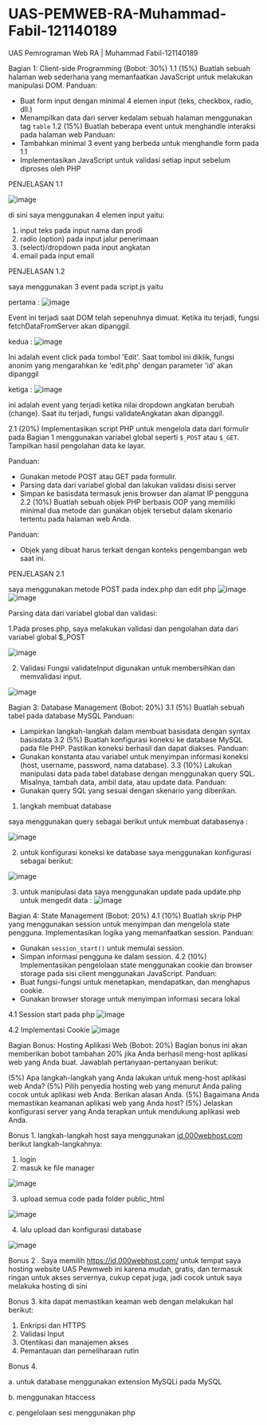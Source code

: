 # UAS-PEMWEB-RA-Muhammad-Fabil-121140189
UAS Pemrograman Web RA | Muhammad Fabil-121140189


Bagian 1: Client-side Programming (Bobot: 30%)
1.1 (15%) Buatlah sebuah halaman web sederhana yang memanfaatkan JavaScript untuk melakukan manipulasi DOM.
Panduan:
- Buat form input dengan minimal 4 elemen input (teks, checkbox, radio, dll.)
- Menampilkan data dari server kedalam sebuah halaman menggunakan tag `table`
1.2 (15%) Buatlah beberapa event untuk menghandle interaksi pada halaman web
Panduan:
- Tambahkan minimal 3 event yang berbeda untuk menghandle form pada 1.1
- Implementasikan JavaScript untuk validasi setiap input sebelum diproses oleh PHP

PENJELASAN 1.1

![image](https://github.com/121140189-MuhammadFabil/UAS-PEMWEB-RA-Muhammad-Fabil-121140189/assets/148723984/d10a5328-6c1b-4c32-a103-2b6e9cf439d0)

di sini saya menggunakan 4 elemen input yaitu:
1. input teks pada input nama dan prodi
2. radio (option) pada input jalur penerimaan
3. (select)/dropdown pada input angkatan
4. email pada input email

PENJELASAN 1.2

saya menggunakan 3 event pada script.js yaitu

pertama : ![image](https://github.com/121140189-MuhammadFabil/UAS-PEMWEB-RA-Muhammad-Fabil-121140189/assets/148723984/6950d555-c0e2-4290-a663-ee66a9e2b3bb)

Event ini terjadi saat DOM telah sepenuhnya dimuat. Ketika itu terjadi, fungsi fetchDataFromServer akan dipanggil.

kedua : ![image](https://github.com/121140189-MuhammadFabil/UAS-PEMWEB-RA-Muhammad-Fabil-121140189/assets/148723984/59aa49fa-3a08-42be-8e71-aeed45a7c2ed)

Ini adalah event click pada tombol 'Edit'. Saat tombol ini diklik, fungsi anonim yang mengarahkan ke 'edit.php' dengan parameter 'id' akan dipanggil

ketiga : ![image](https://github.com/121140189-MuhammadFabil/UAS-PEMWEB-RA-Muhammad-Fabil-121140189/assets/148723984/2e91f815-62d8-48f4-8859-7bf150a0ad35)

ini adalah event yang terjadi ketika nilai dropdown angkatan berubah (change). Saat itu terjadi, fungsi validateAngkatan akan dipanggil.


2.1 (20%) Implementasikan script PHP untuk mengelola data dari formulir pada Bagian 1 menggunakan variabel global seperti `$_POST` atau `$_GET`. Tampilkan hasil pengolahan data ke layar.

Panduan:
- Gunakan metode POST atau GET pada formulir.
- Parsing data dari variabel global dan lakukan validasi disisi server
- Simpan ke basisdata termasuk jenis browser dan alamat IP pengguna
2.2 (10%) Buatlah sebuah objek PHP berbasis OOP yang memiliki minimal dua metode dan gunakan objek tersebut dalam skenario tertentu pada halaman web Anda.

Panduan:
- Objek yang dibuat harus terkait dengan konteks pengembangan web saat ini.

PENJELASAN 2.1

saya menggunakan metode POST pada index.php dan edit php 
![image](https://github.com/121140189-MuhammadFabil/UAS-PEMWEB-RA-Muhammad-Fabil-121140189/assets/148723984/b99d089a-33f2-434b-89c3-0eef9cf00085)
![image](https://github.com/121140189-MuhammadFabil/UAS-PEMWEB-RA-Muhammad-Fabil-121140189/assets/148723984/8185f2a1-ed30-4aec-b967-99715af8a4e5)

Parsing data dari variabel global dan validasi:

1.Pada proses.php, saya melakukan validasi dan pengolahan data dari variabel global $_POST

![image](https://github.com/121140189-MuhammadFabil/UAS-PEMWEB-RA-Muhammad-Fabil-121140189/assets/148723984/f4b9edce-f7e7-4251-9d6e-bdc989171219)

2. Validasi
Fungsi validateInput digunakan untuk membersihkan dan memvalidasi input.

![image](https://github.com/121140189-MuhammadFabil/UAS-PEMWEB-RA-Muhammad-Fabil-121140189/assets/148723984/393932f1-3a12-4cae-b25c-2a49610b3628)

Bagian 3: Database Management (Bobot: 20%)
3.1 (5%) Buatlah sebuah tabel pada database MySQL
Panduan:
- Lampirkan langkah-langkah dalam membuat basisdata dengan syntax basisdata
3.2 (5%) Buatlah konfigurasi koneksi ke database MySQL pada file PHP. Pastikan koneksi berhasil dan dapat diakses.
Panduan:
- Gunakan konstanta atau variabel untuk menyimpan informasi koneksi (host, username, password, nama database).
3.3 (10%) Lakukan manipulasi data pada tabel database dengan menggunakan query SQL. Misalnya, tambah data, ambil data, atau update data.
Panduan:
- Gunakan query SQL yang sesuai dengan skenario yang diberikan.

1. langkah membuat database

saya menggunakan query sebagai berikut untuk membuat databasenya :

![image](https://github.com/121140189-MuhammadFabil/UAS-PEMWEB-RA-Muhammad-Fabil-121140189/assets/148723984/e411602c-73a7-4c8a-a3e6-b5e998776d63)

2. untuk konfigurasi koneksi ke database saya menggunakan konfigurasi sebagai berikut:

![image](https://github.com/121140189-MuhammadFabil/UAS-PEMWEB-RA-Muhammad-Fabil-121140189/assets/148723984/f5d9af9b-1386-48e7-b809-4e75761d65ec)

3. untuk manipulasi data saya menggunakan update pada update.php untuk mengedit data :
![image](https://github.com/121140189-MuhammadFabil/UAS-PEMWEB-RA-Muhammad-Fabil-121140189/assets/148723984/e978400f-23a9-4854-bdb6-3290d2524a04)


Bagian 4: State Management (Bobot: 20%)
4.1 (10%) Buatlah skrip PHP yang menggunakan session untuk menyimpan dan mengelola state pengguna. Implementasikan logika yang memanfaatkan session.
Panduan:
- Gunakan `session_start()` untuk memulai session.
- Simpan informasi pengguna ke dalam session.
4.2 (10%) Implementasikan pengelolaan state menggunakan cookie dan browser storage pada sisi client menggunakan JavaScript.
Panduan:
- Buat fungsi-fungsi untuk menetapkan, mendapatkan, dan menghapus cookie.
- Gunakan browser storage untuk menyimpan informasi secara lokal

4.1 Session start pada php
![image](https://github.com/121140189-MuhammadFabil/UAS-PEMWEB-RA-Muhammad-Fabil-121140189/assets/148723984/45b88e6c-f4fb-4c6d-9d65-d2c6c655360b)

4.2 Implementasi Cookie
![image](https://github.com/121140189-MuhammadFabil/UAS-PEMWEB-RA-Muhammad-Fabil-121140189/assets/148723984/30c33ce3-f285-42e1-8511-736019c3003f)


Bagian Bonus: Hosting Aplikasi Web (Bobot: 20%)
Bagian bonus ini akan memberikan bobot tambahan 20% jika Anda berhasil meng-host aplikasi web yang Anda buat. Jawablah pertanyaan-pertanyaan berikut:

(5%) Apa langkah-langkah yang Anda lakukan untuk meng-host aplikasi web Anda?
(5%) Pilih penyedia hosting web yang menurut Anda paling cocok untuk aplikasi web Anda. Berikan alasan Anda.
(5%) Bagaimana Anda memastikan keamanan aplikasi web yang Anda host?
(5%) Jelaskan konfigurasi server yang Anda terapkan untuk mendukung aplikasi web Anda.


Bonus 1. langkah-langkah host 
saya menggunakan [id.000webhost.com](https://id.000webhost.com/)
berikut langkah-langkahnya:

1. login
2. masuk ke file manager

![image](https://github.com/121140189-MuhammadFabil/UAS-PEMWEB-RA-Muhammad-Fabil-121140189/assets/148723984/4a36fcd9-fd25-4f81-8642-976ea87c1eff)

3. upload semua code pada folder public_html

![image](https://github.com/121140189-MuhammadFabil/UAS-PEMWEB-RA-Muhammad-Fabil-121140189/assets/148723984/03ec52d0-a885-4c31-bfa6-123ce13b8983)

4. lalu upload dan konfigurasi database

![image](https://github.com/121140189-MuhammadFabil/UAS-PEMWEB-RA-Muhammad-Fabil-121140189/assets/148723984/93eb9979-bc56-411d-b844-f2544beb759f)

Bonus 2 . Saya memilih https://id.000webhost.com/ untuk tempat saya hosting website UAS Pewmweb ini karena mudah, gratis, dan termasuk ringan untuk akses servernya, cukup cepat juga, jadi cocok untuk saya melakuka hosting di sini

Bonus 3. kita dapat memastikan keaman web dengan melakukan hal berikut:
1. Enkripsi dan HTTPS
2. Validasi Input
3. Otentikasi dan manajemen akses
4. Pemantauan dan pemeliharaan rutin

Bonus 4. 

a. untuk database menggunakan extension MySQLi pada MySQL

b. menggunakan htaccess

c. pengelolaan sesi menggunakan php





